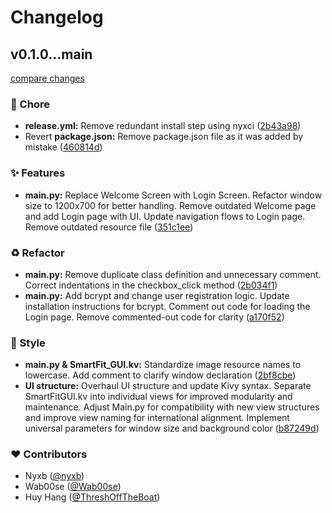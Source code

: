 # Changelog


## v0.1.0...main

[compare changes](https://github.com/FachinformatikerLabs/SmartFitAI/compare/v0.1.0...main)

### 🧹 Chore

- **release.yml:** Remove redundant install step using nyxci ([2b43a98](https://github.com/FachinformatikerLabs/SmartFitAI/commit/2b43a98))
- Revert **package.json:** Remove package.json file as it was added by mistake ([460814d](https://github.com/FachinformatikerLabs/SmartFitAI/commit/460814d))

### ✨ Features

- **main.py:** Replace Welcome Screen with Login Screen. Refactor window size to 1200x700 for better handling. Remove outdated Welcome page and add Login page with UI. Update navigation flows to Login page. Remove outdated resource file ([351c1ee](https://github.com/FachinformatikerLabs/SmartFitAI/commit/351c1ee))

### ♻️ Refactor

- **main.py:** Remove duplicate class definition and unnecessary comment. Correct indentations in the checkbox_click method ([2b034f1](https://github.com/FachinformatikerLabs/SmartFitAI/commit/2b034f1))
- **main.py:** Add bcrypt and change user registration logic. Update installation instructions for bcrypt. Comment out code for loading the Login page. Remove commented-out code for clarity ([a170f52](https://github.com/FachinformatikerLabs/SmartFitAI/commit/a170f52))

### 🎨 Style

- **main.py & SmartFit_GUI.kv:** Standardize image resource names to lowercase. Add comment to clarify window declaration ([2bf8cbe](https://github.com/FachinformatikerLabs/SmartFitAI/commit/2bf8cbe))
- **UI structure:** Overhaul UI structure and update Kivy syntax. Separate SmartFitGUI.kv into individual views for improved modularity and maintenance. Adjust Main.py for compatibility with new view structures and improve view naming for international alignment. Implement universal parameters for window size and background color ([b87249d](https://github.com/FachinformatikerLabs/SmartFitAI/commit/b87249d))

### ❤️ Contributors

- Nyxb ([@nyxb](http://github.com/nyxb))
- Wab00se ([@Wab00se](https://github.com/Wab00se))
- Huy Hang ([@ThreshOffTheBoat](https://github.com/ThreshOffTheBoat))

